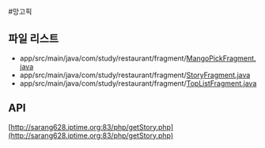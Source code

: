 #망고픽

## 파일 리스트
- app/src/main/java/com/study/restaurant/fragment/[MangoPickFragment.java](/app/src/main/java/com/study/restaurant/fragment/MangoPickFragment.java)
- app/src/main/java/com/study/restaurant/fragment/[StoryFragment.java](/app/src/main/java/com/study/restaurant/fragment/StoryFragment.java)
- app/src/main/java/com/study/restaurant/fragment/[TopListFragment.java](/app/src/main/java/com/study/restaurant/fragment/TopListFragment.java)


## API
[http://sarang628.iptime.org:83/php/getStory.php](http://sarang628.iptime.org:83/php/getStory.php)